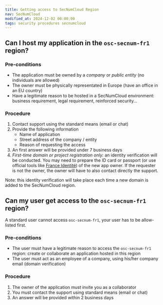```yaml
---
title: Getting access to SecNumCloud Region
nav: SecNumCloud
modified_at: 2024-12-02 00:00:00
tags: security procedures secnumcloud
---
```


## Can I host my application in the `osc-secnum-fr1` region?

### Pre-conditions

- The application must be owned by a *company* or *public entity* (no
  individuals are allowed)
- The owner must be physically representated in Europe (have an office in an EU country)
- Have a legitimate reason to be hosted in a SecNumCloud environment: business
  requirement, legal requirement, reinforced security...

### Procedure

1. Contact support using the standard means (email or chat)
2. Provide the following information
   - Name of application
   - Street address of the company / entity
   - Reason of requesting the access
3. An first answer will be provided under 7 business days
4. _First-time domain or project registration only:_ an identity verification will be conducted.
You may need to prepare the ID card or passport (or use official tools like [France Identité](https://france-identite.gouv.fr/justificatif/)) of the new app owner.
If the requester is not the owner, the owner will have to also contact directly the support.

Note: this identity verification will take place each time a new domain is added to the SecNumCloud region.

## Can my user get access to the `osc-secnum-fr1` region?

A standard user cannot access `osc-secnum-fr1`, your user has to be allow-listed first.

### Pre-conditions

- The user must have a legitimate reason to access the `osc-secnum-fr1` region:
  create or collaborate an application hosted in this region
- The user must act as an employee of a company, using his/her company email (domain verification)

### Procedure

1. The owner of the application must invite you as a collaborator
2. You must contact the support using standard means (email or chat)
3. An answer will be provided within 2 business days
